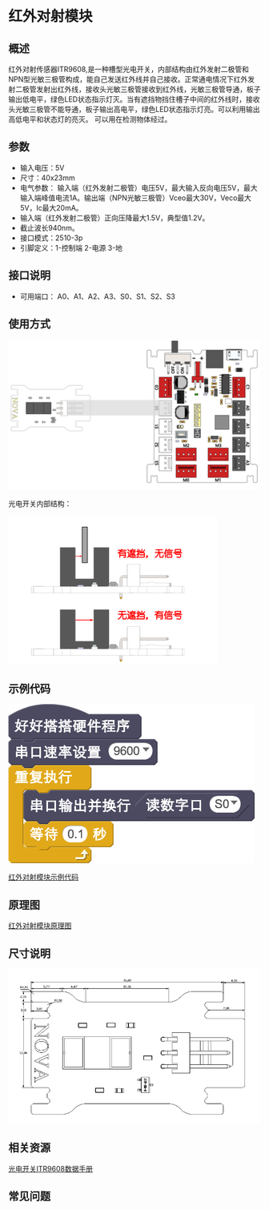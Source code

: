 # 红外对射模块

## 概述

红外对射传感器ITR9608,是一种槽型光电开关，内部结构由红外发射二极管和NPN型光敏三极管构成，能自己发送红外线并自己接收。正常通电情况下红外发射二极管发射出红外线，接收头光敏三极管接收到红外线，光敏三极管导通，板子输出低电平，绿色LED状态指示灯灭。当有遮挡物挡住槽子中间的红外线时，接收头光敏三极管不能导通，板子输出高电平，绿色LED状态指示灯亮。可以利用输出高低电平和状态灯的亮灭。 可以用在检测物体经过。

## 参数

* 输入电压：5V
* 尺寸：40x23mm
* 电气参数： 输入端（红外发射二极管）电压5V，最大输入反向电压5V，最大输入端峰值电流1A。输出端（NPN光敏三极管）Vceo最大30V，Veco最大5V，Ic最大20mA。
* 输入端（红外发射二极管）正向压降最大1.5V，典型值1.2V。
* 截止波长940nm。
* 接口模式：2510-3p
* 引脚定义：1-控制端 2-电源 3-地

## 接口说明

* 可用端口： A0、A1、A2、A3、S0、S1、S2、S3

## 使用方式

![](../../.gitbook/assets/33.png)

光电开关内部结构：

![](../../.gitbook/assets/140.png)

## 示例代码

![](../../.gitbook/assets/34.png)

[红外对射模块示例代码](http://www.haohaodada.com/show.php?id=947645)

## 原理图

[红外对射模块原理图](https://github.com/Haohaodada-official/haohaodada-docs/blob/master/原理图/红外对射模块.pdf)

## 尺寸说明

![](../../.gitbook/assets/102.png)

## 相关资源

[光电开关ITR9608数据手册](https://github.com/Haohaodada-official/haohaodada-docs/blob/master/主要芯片说明书/红外对射-光电开关ITR9608.PDF)

## 常见问题

